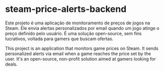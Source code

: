 # steam-price-alerts-backend
Este projeto é uma aplicação de monitoramento de preços de jogos na Steam. Ele envia alertas personalizados por email quando um jogo atinge o preço definido pelo usuário. É uma solução open-source, sem fins lucrativos, voltada para gamers que buscam ofertas.

This project is an application that monitors game prices on Steam. It sends personalized alerts via email when a game reaches the price set by the user. It's an open-source, non-profit solution aimed at gamers looking for deals.

